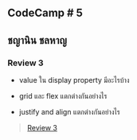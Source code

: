 ## CodeCamp # 5

## ชญานิน ชลหาญ

### Review 3

- value ใน display property มีอะไรบ้าง

- grid และ flex แตกต่างกันอย่างไร

- justify and align แตกต่างกันอย่างไร

> [Review 3](https://cchayanin.github.io/review3.html)